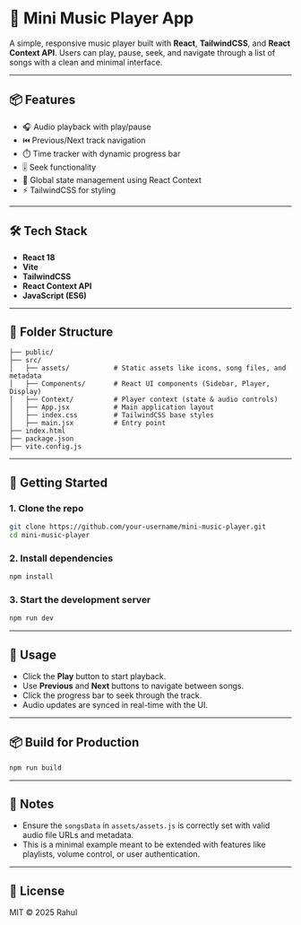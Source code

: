 # 🎵 Mini Music Player App

A simple, responsive music player built with **React**, **TailwindCSS**, and **React Context API**. Users can play, pause, seek, and navigate through a list of songs with a clean and minimal interface.

---

## 📦 Features

- 🎧 Audio playback with play/pause
- ⏮️ Previous/Next track navigation
- ⏱️ Time tracker with dynamic progress bar
- 🎚️ Seek functionality
- 🧠 Global state management using React Context
- ⚡ TailwindCSS for styling

---

## 🛠️ Tech Stack

- **React 18**
- **Vite**
- **TailwindCSS**
- **React Context API**
- **JavaScript (ES6)**

---

## 📁 Folder Structure

```
├── public/
├── src/
│   ├── assets/           # Static assets like icons, song files, and metadata
│   ├── Components/       # React UI components (Sidebar, Player, Display)
│   ├── Context/          # Player context (state & audio controls)
│   ├── App.jsx           # Main application layout
│   ├── index.css         # TailwindCSS base styles
│   ├── main.jsx          # Entry point
├── index.html
├── package.json
├── vite.config.js
```

---

## 🚀 Getting Started

### 1. Clone the repo

```bash
git clone https://github.com/your-username/mini-music-player.git
cd mini-music-player
```

### 2. Install dependencies

```bash
npm install
```

### 3. Start the development server

```bash
npm run dev
```

---

## 🧠 Usage

- Click the **Play** button to start playback.
- Use **Previous** and **Next** buttons to navigate between songs.
- Click the progress bar to seek through the track.
- Audio updates are synced in real-time with the UI.

---

## 📦 Build for Production

```bash
npm run build
```

---

## 📌 Notes

- Ensure the `songsData` in `assets/assets.js` is correctly set with valid audio file URLs and metadata.
- This is a minimal example meant to be extended with features like playlists, volume control, or user authentication.

---

## 📃 License

MIT © 2025 Rahul

```
